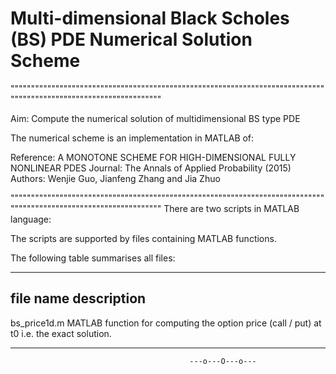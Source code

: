# Multi-dimensional Black Scholes (BS) PDE Numerical Solution Scheme

""""""""""""""""""""""""""""""""""""""""""""""""""""""""""""""""""""""""""""""""""""""""""""""""""""""""""""""""""

Aim: Compute the numerical solution of multidimensional BS type PDE 

The numerical scheme is an implementation in MATLAB of:

Reference: A MONOTONE SCHEME FOR HIGH-DIMENSIONAL FULLY NONLINEAR PDES 
Journal: The Annals of Applied Probability (2015)
Authors: Wenjie Guo, Jianfeng Zhang and Jia Zhuo

""""""""""""""""""""""""""""""""""""""""""""""""""""""""""""""""""""""""""""""""""""""""""""""""""""""""""""""""""
There are two scripts in MATLAB language:


The scripts are supported by files containing MATLAB functions.

The following table summarises all files:

-----------------------------------------------------------------------
   file name                            description 
-----------------------------------------------------------------------

bs_price1d.m                            MATLAB function for computing the
                                        option price (call / put) at t0 i.e.
                                        the exact solution.
                                        
                                        
                                       

-------------------------------------------------------------------------------------


                                            ---o---O---o---






